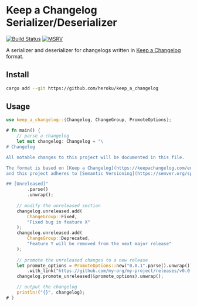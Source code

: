 # Keep a Changelog Serializer/Deserializer

[![Build Status]][ci] [![MSRV]][install-rust]

[Build Status]: https://img.shields.io/github/actions/workflow/status/heroku/keep_a_changelog/ci.yml?branch=main
[ci]: https://github.com/heroku/keep_a_changelog/actions/workflows/ci.yml?query=branch%3Amain
[MSRV]: https://img.shields.io/badge/MSRV-rustc_1.74+-lightgray.svg
[install-rust]: https://www.rust-lang.org/tools/install

A serializer and deserializer for changelogs written in [Keep a Changelog](https://keepachangelog.com/en/1.1.0/) format.

## Install

```sh
cargo add --git https://github.com/heroku/keep_a_changelog
```

## Usage

```rust
use keep_a_changelog::{Changelog, ChangeGroup, PromoteOptions};

# fn main() {
    // parse a changelog
    let mut changelog: Changelog = "\
# Changelog

All notable changes to this project will be documented in this file.

The format is based on [Keep a Changelog](https://keepachangelog.com/en/1.1.0/),
and this project adheres to [Semantic Versioning](https://semver.org/spec/v2.0.0.html).

## [Unreleased]"
        .parse()
        .unwrap();
    
    // modify the unreleased section
    changelog.unreleased.add(
        ChangeGroup::Fixed, 
        "Fixed bug in feature X"
    );
    changelog.unreleased.add(
        ChangeGroup::Deprecated, 
        "Feature Y will be removed from the next major release"
    );
    
    // promote the unreleased changes to a new release
    let promote_options = PromoteOptions::new("0.0.1".parse().unwrap())
        .with_link("https://github.com/my-org/my-project/releases/v0.0.1".parse().unwrap());
    changelog.promote_unreleased(&promote_options).unwrap();

    // output the changelog
    println!("{}", changelog);
# }
```
